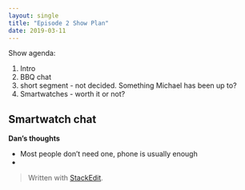 ```yaml
---
layout: single
title: "Episode 2 Show Plan"
date: 2019-03-11
---
```


Show agenda:

1. Intro
2. BBQ chat
3. short segment - not decided. Something Michael has been up to?
4. Smartwatches - worth it or not?
    
## Smartwatch chat

**Dan’s thoughts**

* Most people don’t need one, phone is usually enough
* 




> Written with [StackEdit](https://stackedit.io/).
<!--stackedit_data:
eyJoaXN0b3J5IjpbLTE0MjkzNTA1NjIsODAyMDcxODU3LDEwOD
E2NDAwMTZdfQ==
-->